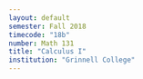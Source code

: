 ```yaml
---
layout: default
semester: Fall 2018
timecode: "18b"
number: Math 131
title: "Calculus I"
institution: "Grinnell College"
---
```

